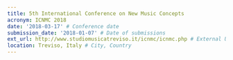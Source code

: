 ```yaml
---
title: 5th International Conference on New Music Concepts
acronym: ICNMC 2018
date: '2018-03-17' # Conference date
submission_date: '2018-01-07' # Date of submissions
ext_url: http://www.studiomusicatreviso.it/icnmc/icnmc.php # External URL to conference website
location: Treviso, Italy # City, Country
---
```

